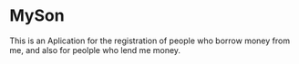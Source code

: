 # MySon

This is an Aplication for the registration of people who borrow money from me, and also for peolple who lend me money.